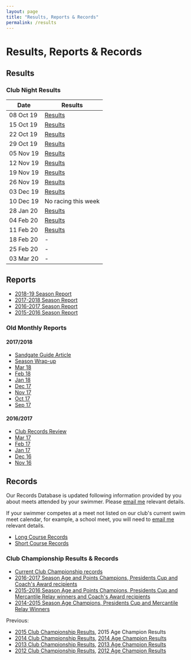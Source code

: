 ```yaml
---
layout: page
title: "Results, Reports & Records"
permalink: /results
---
```

# Results, Reports & Records
## Results
### Club Night Results

**Date** | **Results**
--- | ---
08 Oct 19 | [Results](files/results/ClubNight-2019-10-08.pdf)
15 Oct 19 | [Results](files/results/ClubNight-2019-10-15.pdf)
22 Oct 19 | [Results](files/results/ClubNight-2019-10-22.pdf)
29 Oct 19 | [Results](files/results/ClubNight-2019-10-29.pdf)
05 Nov 19 | [Results](files/results/ClubNight-2019-11-05.pdf)
12 Nov 19 | [Results](files/results/ClubNight-2019-11-12.pdf)
19 Nov 19 | [Results](files/results/ClubNight-2019-11-19.pdf)
26 Nov 19 | [Results](files/results/ClubNight-2019-11-26.pdf)
03 Dec 19 | [Results](files/results/ClubNight-2019-12-03.pdf)
10 Dec 19 | No racing this week 	 
28 Jan 20 | [Results](files/results/ClubNight-2020-01-28.pdf)	 
04 Feb 20 | [Results](files/results/ClubNight-2020-02-04.pdf)	
11 Feb 20 | [Results](files/results/ClubNight-2020-02-11.pdf)	
18 Feb 20 | - 	 
25 Feb 20 | -	 
03 Mar 20 | -

## Reports
* [2018-19 Season Report](files/reports/2018-19-Season-Report.pdf)
* [2017-2018 Season Report](files/reports/2017-2018-Season-Report.pdf)
* [2016-2017 Season Report](files/reports/2016-2017-Season-Report.pdf)
* [2015-2016 Season Report](files/reports/2015-2016-Season-Report.pdf)

### Old Monthly Reports
#### 2017/2018
* [Sandgate Guide Article](https://www.sandgate.com.au/news/660-club-laps-the-competition)
* [Season Wrap-up](files/reports/2017-2018-Season-Wrap-up.pdf)
* [Mar 18](files/reports/2018-Mar.pdf)
* [Feb 18](files/reports/2018-Feb.pdf)
* [Jan 18](files/reports/2018-Jan.pdf)
* [Dec 17](files/reports/2017-Dec.pdf)
* [Nov 17](files/reports/2017-Nov.pdf)
* [Oct 17](files/reports/2017-Oct.pdf)
* [Sep 17](files/reports/2017-Sep.pdf)

#### 2016/2017
* [Club Records Review](files/reports/2017-Records-review.pdf)
* [Mar 17](files/reports/2017-Mar.pdf)
* [Feb 17](files/reports/2017-Feb.pdf)
* [Jan 17](files/reports/2017-Jan.pdf)
* [Dec 16](files/reports/2016-Dec.pdf)
* [Nov 16](files/reports/2016-Nov.pdf)


## Records
Our Records Database is updated following information provided by you about meets attended by your swimmer. Please [email me](nominations_sandswim@bigpond.com) relevant details.

If your swimmer competes at a meet not listed on our club's current swim meet calendar, for example, a school meet, you will need to [email me](nominations_sandswim@bigpond.com) relevant details.

* [Long Course Records](files/results/Records-longocourse-2019-03-20.pdf)
* [Short Course Records](files/results/Records-shortcourse-2019-03-26.pdf)

### Club Championship Results & Records

* [Current Club Championship records](files/results/ClubChampionships-2019-03-26.pdf)
* [2016-2017 Season Age and Points Champions, Presidents Cup and Coach's Award recipients](files/results/ClubChampions-2017.pdf)
* [2015-2016 Season Age and Points Champions, Presidents Cup and Mercantile Relay winners and Coach's Award recipients](files/results/ClubChampions-2016.pdf)
* [2014-2015 Season Age Champions, Presidents Cup and Mercantile Relay Winners](files/results/ClubChampions-2015.pdf)

Previous: 

* [2015 Club Championship Results](files/results/ClubChampionshipResults-2015.pdf),  2015 Age Champion Results
* [2014 Club Championship Results](files/results/ClubChampionshipResults-2014.pdf),  [2014 Age Champion Results](files/results/ClubAgeChampions-2014.pdf)
* [2013 Club Championship Results](files/results/ClubChampionshipResults-2013.pdf),  [2013 Age Champion Results](files/results/ClubAgeChampions-2013.pdf)
* [2012 Club Championship Results](files/results/ClubChampionshipResults-2012.pdf),  [2012 Age Champion Results](files/results/ClubAgeChampions-2012.pdf)
